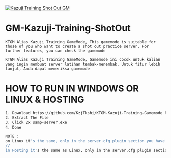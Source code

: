 [![Kazuji Training Shot Out GM](https://cdn.discordapp.com/attachments/1139146928634990625/1172503006361686108/UXHaBqq.png?ex=65608d84&is=654e1884&hm=51ef37376dd8d0265ce3b3b7356b810a1f88cb60caa88242dbc10f9069ca481f&)]([https://discord.gg/SCJ94u2M6v])



# GM-Kazuji-Training-ShotOut

```
KTGM Alias Kazuji Training GameMode, This gamemode is suitable for those of you who want to create a shot out practice server. For further features, you can check the gamemode
```

```
KTGM Alias Kazuji Training GameMode, Gamemode ini cocok untuk kalian yang ingin membuat server latihan tembak-menembak. Untuk fitur lebih lanjut, Anda dapat memeriksa gamemode
```

# HOW TO RUN IN WINDOWS OR LINUX & HOSTING
```bash
1. Download https://github.com/KzjTkshi/KTGM-Kazuji-Training-Gamemode First
2. Extract The File
3. Click 2x samp-server.exe
4. Done

NOTE :
on Linux it's the same, only in the server.cfg plugin section you have to add .so
//
in Hosting it's the same as Linux, only in the server.cfg plugin section you have to add .so & change the server port number
```
